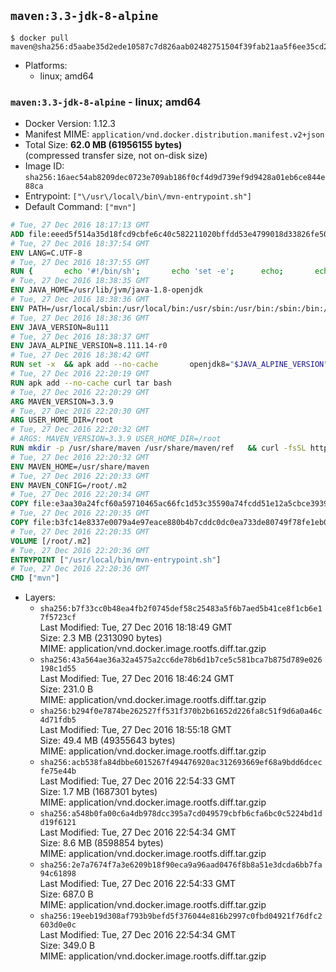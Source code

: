 ## `maven:3.3-jdk-8-alpine`

```console
$ docker pull maven@sha256:d5aabe35d2ede10587c7d826aab02482751504f39fab21aa5f6ee35cd2cc16b4
```

-	Platforms:
	-	linux; amd64

### `maven:3.3-jdk-8-alpine` - linux; amd64

-	Docker Version: 1.12.3
-	Manifest MIME: `application/vnd.docker.distribution.manifest.v2+json`
-	Total Size: **62.0 MB (61956155 bytes)**  
	(compressed transfer size, not on-disk size)
-	Image ID: `sha256:16aec54ab8209dec0723e709ab186f0cf4d9d739ef9d9428a01eb6ce844e88ca`
-	Entrypoint: `["\/usr\/local\/bin\/mvn-entrypoint.sh"]`
-	Default Command: `["mvn"]`

```dockerfile
# Tue, 27 Dec 2016 18:17:13 GMT
ADD file:eeed5f514a35d18fcd9cbfe6c40c582211020bffdd53e4799018d33826fe5067 in / 
# Tue, 27 Dec 2016 18:37:54 GMT
ENV LANG=C.UTF-8
# Tue, 27 Dec 2016 18:37:55 GMT
RUN { 		echo '#!/bin/sh'; 		echo 'set -e'; 		echo; 		echo 'dirname "$(dirname "$(readlink -f "$(which javac || which java)")")"'; 	} > /usr/local/bin/docker-java-home 	&& chmod +x /usr/local/bin/docker-java-home
# Tue, 27 Dec 2016 18:38:35 GMT
ENV JAVA_HOME=/usr/lib/jvm/java-1.8-openjdk
# Tue, 27 Dec 2016 18:38:36 GMT
ENV PATH=/usr/local/sbin:/usr/local/bin:/usr/sbin:/usr/bin:/sbin:/bin:/usr/lib/jvm/java-1.8-openjdk/jre/bin:/usr/lib/jvm/java-1.8-openjdk/bin
# Tue, 27 Dec 2016 18:38:36 GMT
ENV JAVA_VERSION=8u111
# Tue, 27 Dec 2016 18:38:37 GMT
ENV JAVA_ALPINE_VERSION=8.111.14-r0
# Tue, 27 Dec 2016 18:38:42 GMT
RUN set -x 	&& apk add --no-cache 		openjdk8="$JAVA_ALPINE_VERSION" 	&& [ "$JAVA_HOME" = "$(docker-java-home)" ]
# Tue, 27 Dec 2016 22:20:19 GMT
RUN apk add --no-cache curl tar bash
# Tue, 27 Dec 2016 22:20:29 GMT
ARG MAVEN_VERSION=3.3.9
# Tue, 27 Dec 2016 22:20:30 GMT
ARG USER_HOME_DIR=/root
# Tue, 27 Dec 2016 22:20:32 GMT
# ARGS: MAVEN_VERSION=3.3.9 USER_HOME_DIR=/root
RUN mkdir -p /usr/share/maven /usr/share/maven/ref   && curl -fsSL http://apache.osuosl.org/maven/maven-3/$MAVEN_VERSION/binaries/apache-maven-$MAVEN_VERSION-bin.tar.gz     | tar -xzC /usr/share/maven --strip-components=1   && ln -s /usr/share/maven/bin/mvn /usr/bin/mvn
# Tue, 27 Dec 2016 22:20:32 GMT
ENV MAVEN_HOME=/usr/share/maven
# Tue, 27 Dec 2016 22:20:33 GMT
ENV MAVEN_CONFIG=/root/.m2
# Tue, 27 Dec 2016 22:20:34 GMT
COPY file:e3aa30a24fcf60a59710465ac66fc1d53c35590a74fcdd51e12a5cbce393904b in /usr/local/bin/mvn-entrypoint.sh 
# Tue, 27 Dec 2016 22:20:35 GMT
COPY file:b3fc14e8337e0079a4e97eace880b4b7cddc0dc0ea733de80749f78fe1eb089a in /usr/share/maven/ref/ 
# Tue, 27 Dec 2016 22:20:35 GMT
VOLUME [/root/.m2]
# Tue, 27 Dec 2016 22:20:36 GMT
ENTRYPOINT ["/usr/local/bin/mvn-entrypoint.sh"]
# Tue, 27 Dec 2016 22:20:36 GMT
CMD ["mvn"]
```

-	Layers:
	-	`sha256:b7f33cc0b48ea4fb2f0745def58c25483a5f6b7aed5b41ce8f1cb6e17f5723cf`  
		Last Modified: Tue, 27 Dec 2016 18:18:49 GMT  
		Size: 2.3 MB (2313090 bytes)  
		MIME: application/vnd.docker.image.rootfs.diff.tar.gzip
	-	`sha256:43a564ae36a32a4575a2cc6de78b6d1b7ce5c581bca7b875d789e026198c1d55`  
		Last Modified: Tue, 27 Dec 2016 18:46:24 GMT  
		Size: 231.0 B  
		MIME: application/vnd.docker.image.rootfs.diff.tar.gzip
	-	`sha256:b294f0e7874be262527ff531f370b2b61652d226fa8c51f9d6a0a46c4d71fdb5`  
		Last Modified: Tue, 27 Dec 2016 18:55:18 GMT  
		Size: 49.4 MB (49355643 bytes)  
		MIME: application/vnd.docker.image.rootfs.diff.tar.gzip
	-	`sha256:acb538fa84dbbe6015267f494476920ac312693669ef68a9bdd6dcecfe75e44b`  
		Last Modified: Tue, 27 Dec 2016 22:54:33 GMT  
		Size: 1.7 MB (1687301 bytes)  
		MIME: application/vnd.docker.image.rootfs.diff.tar.gzip
	-	`sha256:a548b0fa00c6a4db978dcc395a7cd049579cbfb6cfa6bc0c5224bd1dd19f6121`  
		Last Modified: Tue, 27 Dec 2016 22:54:34 GMT  
		Size: 8.6 MB (8598854 bytes)  
		MIME: application/vnd.docker.image.rootfs.diff.tar.gzip
	-	`sha256:2e7a7674f7a3e6209b18f90eca9a96aad0476f8b8a51e3dcda6bb7fa94c61898`  
		Last Modified: Tue, 27 Dec 2016 22:54:33 GMT  
		Size: 687.0 B  
		MIME: application/vnd.docker.image.rootfs.diff.tar.gzip
	-	`sha256:19eeb19d308af793b9befd5f376044e816b2997c0fbd04921f76dfc2603d0e0c`  
		Last Modified: Tue, 27 Dec 2016 22:54:34 GMT  
		Size: 349.0 B  
		MIME: application/vnd.docker.image.rootfs.diff.tar.gzip
